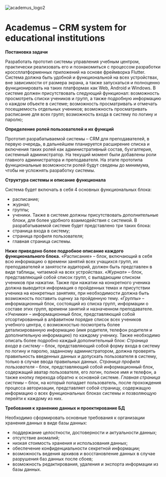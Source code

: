 ![academus_logo2](https://user-images.githubusercontent.com/60621694/166657241-a17b48a9-ad81-47fb-8f4a-059dff563d00.png)

# Academus – CRM system for educational institutions

**Постановка задачи**

Разработать прототип системы управления учебным центром, практически реализовать его и познакомиться с процессом разработки кроссплатформенных приложений на основе фреймворка Flutter. Система должна быть удобной и функциональной на всех устройствах, вне зависимости от размера экрана, а также запускаться и полноценно функционировать на таких платформах как Web, Android и Windows. В системе должен присутствовать следующий функционал: возможность просмотреть списки учеников и групп, а также подробную информацию о каждом объекте в системе; возможность просматривать и отмечать посещаемость отдельных учеников; возможность просматривать расписание для всех групп; возможность входа в систему по логину и паролю;

**Определение ролей пользователей и их функций**

Прототип разрабатываемой системы – CRM для преподавателей, в первую очередь, в дальнейшем планируется расширение списка и включения таких ролей как административный состав, бухгалтерия, системный администратор. На текущий момент были добавлены роли главного администратора и преподавателя. 
На этапе прототипа функциональные возможности ролей будут сведены до минимума, чтобы не усложнять разработку системы.

**Структура системы и описание функционала**

Система будет включать в себя 4 основных функциональных блока:
-	расписание;
-	журнал;
-	группы;
-	ученики.
Также в системе должны присутствовать дополнительные блоки, для более удобного взаимодействия с системой. В разрабатываемой системе будет представлено три таких блока:
-	страница входа в систему;
-	страница профиля пользователя;
-	главная страница системы.

**Ниже приведено более подробное описание каждого функционального блока.**
«Расписание» – блок, включающий в себя всю информацию о времени занятий всех учащихся групп, их преподавателей и занятости аудиторий, должен быть представлен в виде таблицы, читаемой на всех устройствах.
_«Журнал»_ – блок, представляющий собой список групп, с выпадающим списком учеников при нажатии. Также при нажатии на конкретного ученика должна выводится информация о пройденных темах и присутствии ученика на конкретных занятиях, при необходимости должна быть возможность поставить оценку за пройденную тему.
_«Группы»_ – информационный блок, состоящий из списка групп, информации о составе этих групп, времени занятий и назначенном преподавателе.
_«Ученики»_ – информационный блок, представляющий собой отсортированный в алфавитном порядке список всех учеников учебного центра, с возможностью посмотреть более детализированную информацию (имя родителя, телефон родителя и дополнительную информацию) по каждому ученику.
Также необходимо описать более подробно каждый дополнительный блок:
_Страница входа в систему_ – блок, представляющий собой форму входа в систему по логину и паролю, заданному администратором, должна проверять правильность введенных данных и допускать пользователя в систему, только в случае ввода правильных данных.
_Страница профиля пользователя_ – блок, представляющий собой информационный блок, содержащий аватар пользователя, его логин, полное имя и телефон, а также кнопку перехода обратно к основной системе.
_Главная страница системы_ – блок, на который попадает пользователь, после прохождения процесса авторизации, представляет собой страницу, содержащую информацию о всех функциональных блоках системы и позволяющую перейти к каждому из них.

**Требования к хранению данных и проектирование БД**

Необходимо сформировать основные требования к организации хранения данных в виде базы данных:
-	поддержание целостности, достоверности и актуальности данных;
-	отсутствие аномалий;
-	низкая стоимость хранения и использования данных;
-	обеспечение конфиденциальности секретной информации;
-	возможность ведения архивов и восстановление данных в случае разрушения баз данных после сбоев;
-	возможность редактирования, удаления и экспорта информации из базы данных.

